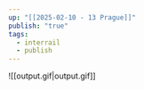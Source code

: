 ```yaml
---
up: "[[2025-02-10 - 13 Prague]]"
publish: "true"
tags:
  - interrail
  - publish
---
```

![[output.gif|output.gif]]